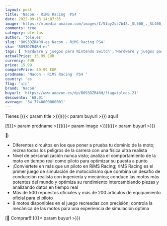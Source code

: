 ```yaml
---
layout: post
title: 'Nacon - RiMS Racing  PS4 '
date: 2022-09-13 14:07:35
image: 'https://m.media-amazon.com/images/I/51oyZss7b4S._SL500_._SL400_.jpg'
comments: true
category: ofertas
author: 'tole.es'
slug: 'B093DZR4RH-es Nacon - RiMS Racing PS4'
sku: 'B093DZR4RH-es'
tags: [ 'Hardware y juegos para Nintendo Switch','Hardware y juegos para PlayStation 4','Hardware y juegos para Xbox One','Juegos para PlayStation 4','Videojuegos','nacon','ps4','🇪🇸', ]
actualPrice: 15.99 EUR
currency: EUR
price: 15.99
comparePrice: 49.99 EUR
prodname: 'Nacon - RiMS Racing  PS4 '
country: 'es'
flag: '🇪🇸'
brand: 'Nacon'
buyurl: 'https://www.amazon.es/dp/B093DZR4RH/?tag=tolees-21'
descuento: '68.01'
average: '34.7740000000001'
---
```


Tienes [{{< param title >}}]({{< param buyurl >}}) aqui!

[![{{< param prodname >}}]({{< param image >}})]({{< param buyurl >}})

🔎:

- Diferentes circuitos en los que poner a prueba tu dominio de la moto; recrea todos los peligros de la carrera con una física ultra realista
- Nivel de personalización nunca visto; analiza el comportamiento de la moto en tiempo real como piloto para optimizar su puesta a punto
- ¡Conviértete en más que un piloto en RiMS Racing; riMS Racing es el primer juego de simulación de motociclismo que combina un desafío de conducción realista con ingeniería y mecánica; conduce las motos más potentes del mundo y optimiza su rendimiento intercambiando piezas y analizando datos en tiempo real
- Más de 500 repuestos oficiales y más de 200 artículos de equipamiento oficial para el piloto
- 8 motos disponibles en el juego recreadas con precisión; controla la mecánica de las motos para una experiencia de simulación optima

[🛒 Comprar!!!]({{< param buyurl >}})
